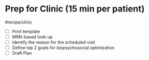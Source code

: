 # Prep for Clinic (15 min per patient)
#recipe/clinic

- [ ] Print template
- [ ] MRN-based look-up
- [ ] Identify the reason for the scheduled visit
- [ ] Define top 2 goals for biopsychosocial optimization
- [ ] Draft Plan